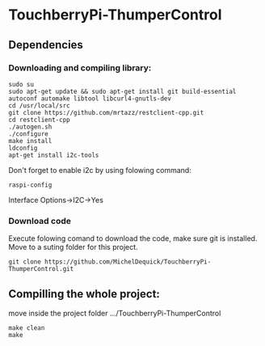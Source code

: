 # TouchberryPi-ThumperControl

## Dependencies

### Downloading and compiling library:
```
sudo su
sudo apt-get update && sudo apt-get install git build-essential autoconf automake libtool libcurl4-gnutls-dev
cd /usr/local/src
git clone https://github.com/mrtazz/restclient-cpp.git
cd restclient-cpp
./autogen.sh
./configure
make install
ldconfig
apt-get install i2c-tools
```

Don't forget to enable i2c by using folowing command:
```
raspi-config
```
Interface Options->I2C->Yes

### Download code
Execute folowing comand to download the code, make sure git is installed.
Move to a suting folder for this project.
```{r, engine='sh', count_lines}
git clone https://github.com/MichelDequick/TouchberryPi-ThumperControl.git
```

## Compilling the whole project:
move inside the project folder .../TouchberryPi-ThumperControl
```
make clean
make
```
